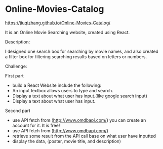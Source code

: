 # Online-Movies-Catalog
https://jiuqizhang.github.io/Online-Movies-Catalog/

It is an Online Movie Searching website, created using React. 

Description:

I designed one search box for searching by movie names, and also created a filter box for filtering searching results based on letters or numbers.

Challenge:

First part
  - build a React Website include the following:
  - An input textbox allows users to type and search. 
  - Display a text about what user has input.(like google search input)
  - Display a text about what user has input.

Second part
  - use API fetch from (http://www.omdbapi.com/) you can create an account for it. It is free!
  - use API fetch from (http://www.omdbapi.com/)
  - retrieve some result from the API call base on what user have inputted
  - display the data, (poster, movie title, and description)
